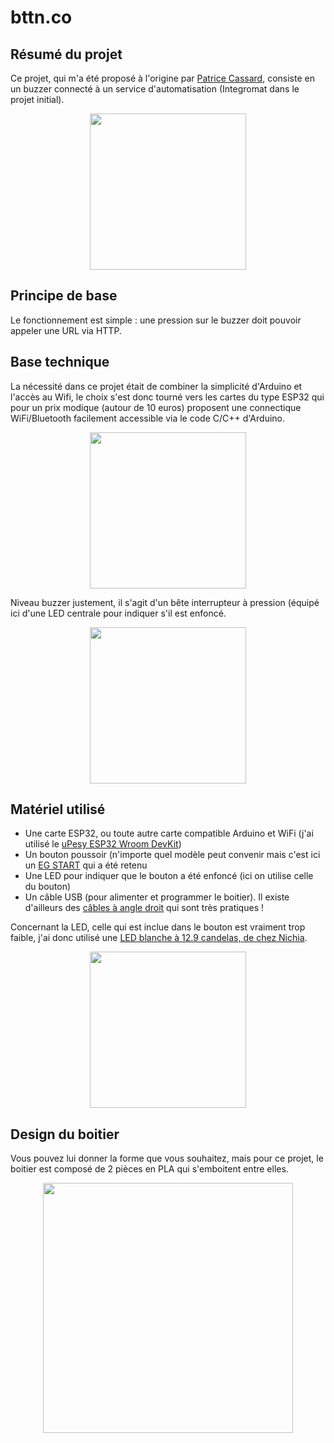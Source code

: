 # bttn.co

## Résumé du projet

Ce projet, qui m'a été proposé à l'origine par [Patrice Cassard](https://twitter.com/patricecassard), consiste en un buzzer connecté à un service d'automatisation (Integromat dans le projet initial).

<p align="center">
  <img width="250" src="https://user-images.githubusercontent.com/1282106/150687162-1c86d744-36c9-4954-873b-d6a903c10d4a.png">
</p>

## Principe de base
Le fonctionnement est simple : une pression sur le buzzer doit pouvoir appeler une URL via HTTP.

## Base technique
La nécessité dans ce projet était de combiner la simplicité d'Arduino et l'accès au Wifi, le choix s'est donc tourné vers les cartes du type ESP32 qui pour un prix modique (autour de 10 euros) proposent une connectique WiFi/Bluetooth facilement accessible via le code C/C++ d'Arduino.
<p align="center">
  <img width="250" src="https://user-images.githubusercontent.com/1282106/150687652-98054109-703c-446a-b6bb-629b0d94848b.jpg">
</p>

Niveau buzzer justement, il s'agit d'un bête interrupteur à pression (équipé ici d'une LED centrale pour indiquer s'il est enfoncé.
<p align="center">
  <img width="250" src="https://user-images.githubusercontent.com/1282106/150687574-f4285a2e-aab3-4846-b5ea-991c0c15df6e.jpg">
</p>

## Matériel utilisé
- Une carte ESP32, ou toute autre carte compatible Arduino et WiFi (j'ai utilisé le [uPesy ESP32 Wroom DevKit](https://upesy.com/products/upesy-esp32-wroom-devkit-board))
- Un bouton poussoir (n'importe quel modèle peut convenir mais c'est ici un [EG START](https://www.amazon.fr/gp/product/B01MSNXLN0/) qui a été retenu
- Une LED pour indiquer que le bouton a été enfoncé (ici on utilise celle du bouton)
- Un câble USB (pour alimenter et programmer le boitier). Il existe d'ailleurs des [câbles à angle droit](https://www.amazon.fr/gp/product/B071YMDNQN) qui sont très pratiques !

Concernant la LED, celle qui est inclue dans le bouton est vraiment trop faible, j'ai donc utilisé une [LED blanche à 12.9 candelas, de chez Nichia](https://fr.rs-online.com/web/p/led/7133942).
<p align="center">
  <img width="250" src="https://user-images.githubusercontent.com/1282106/150688128-fbac1c43-a632-424c-971c-7bf3bb4adf4f.png">
</p>

## Design du boitier 
Vous pouvez lui donner la forme que vous souhaitez, mais pour ce projet, le boitier est composé de 2 pièces en PLA qui s'emboitent entre elles.

<p align="center">
  <img width="400" src="https://user-images.githubusercontent.com/1282106/150688993-f959beaa-494f-4830-80a8-e3bf28b4c43c.jpg">
</p>
